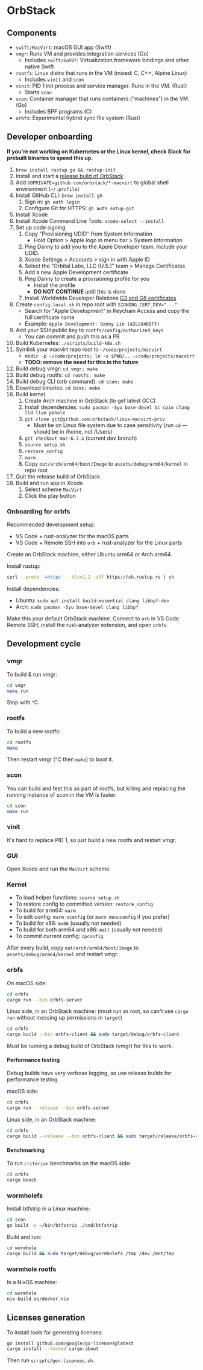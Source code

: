# OrbStack

## Components

- `swift/MacVirt`: macOS GUI app (Swift)
- `vmgr`: Runs VM and provides integration services (Go)
  - Includes `swift/GoVZF`: Virtualization.framework bindings and other native Swift
- `rootfs`: Linux distro that runs in the VM (mixed: C, C++, Alpine Linux)
  - Includes `vinit` and `scon`
- `vinit`: PID 1 init process and service manager. Runs in the VM. (Rust)
  - Starts `scon`
- `scon`: Container manager that runs containers ("machines") in the VM. (Go)
  - Includes BPF programs (C)
- `orbfs`: Experimental hybrid sync file system (Rust)

## Developer onboarding

**If you're not working on Kubernetes or the Linux kernel, check Slack for prebuilt binaries to speed this up.**

1. `brew install rustup go && rustup-init`
1. Install and start a [release build of OrbStack](https://orbstack.dev/download)
1. Add `GOPRIVATE=github.com/orbstack/*-macvirt` to global shell environment (`~/.profile`)
1. Install GitHub CLI: `brew install gh`
    1. Sign in: `gh auth login`
    1. Configure Git for HTTPS: `gh auth setup-git`
1. Install Xcode
1. Install Xcode Command Line Tools: `xcode-select --install`
1. Set up code signing
    1. Copy "Provisioning UDID" from System Information
        - Hold Option > Apple logo in menu bar > System Information
    1. Ping Danny to add you to the Apple Developer team. Include your UDID.
    1. Xcode Settings > Accounts > sign in with Apple ID
    1. Select the "Orbital Labs, LLC (U.S.)" team > Manage Certificates
    1. Add a new Apple Development certificate
    1. Ping Danny to create a provisioning profile for you
        - Install the profile
        - **DO NOT CONTINUE** until this is done
    1. Install Worldwide Developer Relations [G3 and G6 certificates](https://www.apple.com/certificateauthority/)
1. Create `config.local.sh` in repo root with `SIGNING_CERT_DEV="..."`
    - Search for "Apple Development" in Keychain Access and copy the full certificate name
    - Example: `Apple Development: Danny Lin (A2LS84RQFY)`
1. Add your SSH public key to `rootfs/config/authorized_keys`
    - You can commit and push this as a PR
1. Build Kubernetes: `./scripts/build-k8s.sh`
1. Symlink your macvirt repo root to `~/code/projects/macvirt`
    - `mkdir -p ~/code/projects; ln -s $PWD/.. ~/code/projects/macvirt`
    - **TODO: remove the need for this in the future**
1. Build debug vmgr: `cd vmgr; make`
1. Build debug rootfs: `cd rootfs; make`
1. Build debug CLI (orb command): `cd scon; make`
1. Download binaries: `cd bins; make`
1. Build kernel
    1. Create Arch machine in OrbStack (to get latest GCC)
    1. Install dependencies: `sudo pacman -Syu base-devel bc cpio clang lld llvm pahole`
    1. `git clone git@github.com:orbstack/linux-macvirt-priv`
        - Must be on Linux file system due to case sensitivity (run `cd` — should be in /home, not /Users)
    1. `git checkout mac-6.7.x` (current dev branch)
    1. `source setup.sh`
    1. `restore_config`
    1. `marm`
    1. Copy `out/arch/arm64/boot/Image` to `assets/debug/arm64/kernel` in repo root
1. Quit the release build of OrbStack
1. Build and run app in Xcode
    1. Select scheme `MacVirt`
    2. Click the play button

### Onboarding for orbfs

Recommended development setup:

- VS Code + rust-analyzer for the macOS parts
- VS Code + Remote SSH into `orb` + rust-analyzer for the Linux parts

Create an OrbStack machine, either Ubuntu arm64 or Arch arm64.

Install rustup:

```bash
curl --proto '=https' --tlsv1.2 -sSf https://sh.rustup.rs | sh
```

Install dependencies:

- Ubuntu: `sudo apt install build-essential clang libbpf-dev`
- Arch: `sudo pacman -Syu base-devel clang libbpf`

Make this your default OrbStack machine. Connect to `orb` in VS Code Remote SSH, install the rust-analyzer extension, and open `orbfs`.

## Development cycle

### vmgr

To build & run vmgr:

```bash
cd vmgr
make run
```

Stop with ^C.

### rootfs

To build a new rootfs:

```bash
cd rootfs
make
```

Then restart vmgr (^C then `make`) to boot it.

### scon

You can build and test this as part of rootfs, but killing and replacing the running instance of scon in the VM is faster:

```bash
cd scon
make run
```

### vinit

It's hard to replace PID 1, so just build a new rootfs and restart vmgr.

### GUI

Open Xcode and run the `MacVirt` scheme.

### Kernel

- To load helper functions: `source setup.sh`
- To restore config to committed version: `restore_config`
- To build for arm64: `marm`
- To edit config: `marm nconfig` (or `marm menuconfig` if you prefer)
- To build for x86: `mx86` (usually not needed)
- To build for both arm64 and x86: `mall` (usually not needed)
- To commit current config: `cpconfig`

After every build, copy `out/arch/arm64/boot/Image` to `assets/debug/arm64/kernel` and restart vmgr.

### orbfs

On macOS side:

```bash
cd orbfs
cargo run --bin orbfs-server
```

Linux side, in an OrbStack machine: (must run as root, so can't use `cargo run` without messing up permissions in `target`)

```bash
cd orbfs
cargo build --bin orbfs-client && sudo target/debug/orbfs-client
```

Must be running a debug build of OrbStack (vmgr) for this to work.

#### Performance testing

Debug builds have very verbose logging, so use release builds for performance testing.

macOS side:

```bash
cd orbfs
cargo run --release --bin orbfs-server
```

Linux side, in an OrbStack machine:

```bash
cd orbfs
cargo build --release --bin orbfs-client && sudo target/release/orbfs-client
```

#### Benchmarking

To run `criterion` benchmarks on the macOS side:

```bash
cd orbfs
cargo bench
```

### wormholefs

Install btfstrip in a Linux machine:

```bash
cd scon
go build -o ~/bin/btfstrip ./cmd/btfstrip
```

Build and run:

```bash
cd wormhole
cargo build && sudo target/debug/wormholefs /tmp /dev /mnt/tmp
```

### wormhole rootfs

In a NixOS machine:

```bash
cd wormhole
nix-build os/docker.nix
```

## Licenses generation

To install tools for generating licenses:

```bash
go install github.com/google/go-licenses@latest
cargo install --locked cargo-about
```

Then run `scripts/gen-licenses.sh`.
